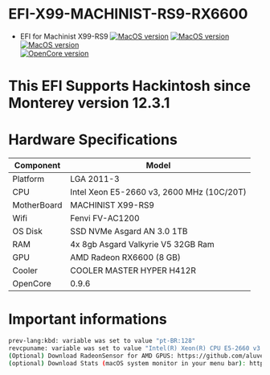 # EFI-X99-MACHINIST-RS9-RX6600
- EFI for Machinist X99-RS9
[![MacOS version](https://img.shields.io/badge/Monterey-12.7.1-informational.svg)](https://www.apple.com/macos) [![MacOS version](https://img.shields.io/badge/Ventura-13.6.2-informational.svg)](https://www.apple.com/macos) [![MacOS version](https://img.shields.io/badge/Sonoma-14.2%20beta-informational.svg)](https://www.apple.com/macos) \
[![OpenCore version](https://img.shields.io/badge/OpenCore-0.9.6-informational.svg)](https://github.com/acidanthera/OpenCorePkg)

# This EFI Supports Hackintosh since Monterey version 12.3.1

# Hardware Specifications

| Component        | Model                                              |
| ---------------- | ---------------------------------------------------|
| Platform         | LGA 2011-3 | Intel Xeon V3                         |
| CPU              | Intel Xeon E5-2660 v3, 2600 MHz (10C/20T)          |
| MotherBoard      | MACHINIST X99-RS9                                  |
| Wifi             | Fenvi FV-AC1200                                    |
| OS Disk          | SSD NVMe Asgard AN 3.0 1TB                         |
| RAM              | 4x 8gb Asgard Valkyrie V5 32GB Ram                 |
| GPU              | AMD Radeon RX6600 (8 GB)                           |
| Cooler    	   | COOLER MASTER HYPER H412R                          |
| OpenCore   	   | 0.9.6          		                        |

# Important informations

```bash
prev-lang:kbd: variable was set to value "pt-BR:128"
revcpuname: variable was set to value "Intel(R) Xeon(R) CPU E5-2660 v3 @ 2.60GHz"
(Optional) Download RadeonSensor for AMD GPUS: https://github.com/aluveitie/RadeonSensor
(optional) Download Stats (macOS system monitor in your menu bar): https://github.com/exelban/stats
```
